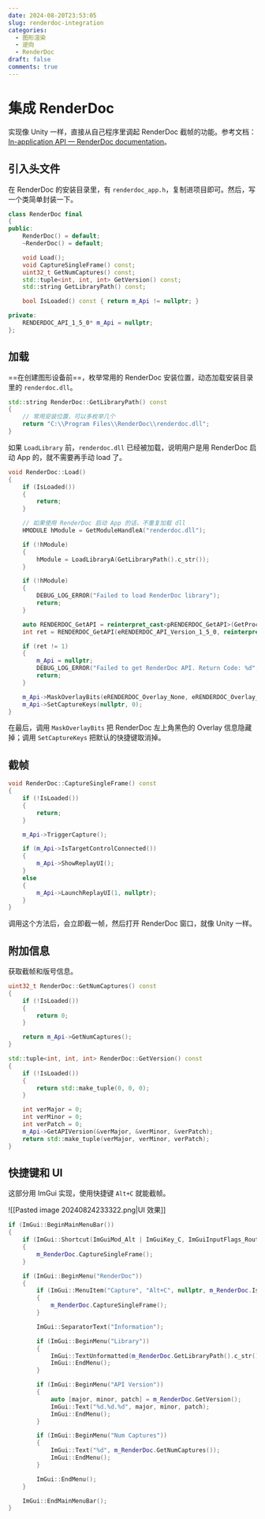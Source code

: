 ```yaml
---
date: 2024-08-20T23:53:05
slug: renderdoc-integration
categories:
  - 图形渲染
  - 逆向
  - RenderDoc
draft: false
comments: true
---
```


# 集成 RenderDoc

<!-- more -->

实现像 Unity 一样，直接从自己程序里调起 RenderDoc 截帧的功能。参考文档：[In-application API — RenderDoc documentation](https://renderdoc.org/docs/in_application_api.html)。

## 引入头文件

在 RenderDoc 的安装目录里，有 `renderdoc_app.h`，复制进项目即可。然后，写一个类简单封装一下。

``` cpp
class RenderDoc final
{
public:
    RenderDoc() = default;
    ~RenderDoc() = default;

    void Load();
    void CaptureSingleFrame() const;
    uint32_t GetNumCaptures() const;
    std::tuple<int, int, int> GetVersion() const;
    std::string GetLibraryPath() const;

    bool IsLoaded() const { return m_Api != nullptr; }

private:
    RENDERDOC_API_1_5_0* m_Api = nullptr;
};
```

## 加载

==在创建图形设备前==，枚举常用的 RenderDoc 安装位置，动态加载安装目录里的 `renderdoc.dll`。

``` cpp
std::string RenderDoc::GetLibraryPath() const
{
    // 常用安装位置，可以多枚举几个
    return "C:\\Program Files\\RenderDoc\\renderdoc.dll";
}
```

如果 `LoadLibrary` 前，`renderdoc.dll` 已经被加载，说明用户是用 RenderDoc 启动 App 的，就不需要再手动 load 了。

``` cpp
void RenderDoc::Load()
{
    if (IsLoaded())
    {
        return;
    }

    // 如果使用 RenderDoc 启动 App 的话，不重复加载 dll
    HMODULE hModule = GetModuleHandleA("renderdoc.dll");

    if (!hModule)
    {
        hModule = LoadLibraryA(GetLibraryPath().c_str());
    }

    if (!hModule)
    {
        DEBUG_LOG_ERROR("Failed to load RenderDoc library");
        return;
    }

    auto RENDERDOC_GetAPI = reinterpret_cast<pRENDERDOC_GetAPI>(GetProcAddress(hModule, "RENDERDOC_GetAPI"));
    int ret = RENDERDOC_GetAPI(eRENDERDOC_API_Version_1_5_0, reinterpret_cast<void**>(&m_Api));

    if (ret != 1)
    {
        m_Api = nullptr;
        DEBUG_LOG_ERROR("Failed to get RenderDoc API. Return Code: %d", ret);
        return;
    }

    m_Api->MaskOverlayBits(eRENDERDOC_Overlay_None, eRENDERDOC_Overlay_None); // 不显示 overlay
    m_Api->SetCaptureKeys(nullptr, 0);
}
```

在最后，调用 `MaskOverlayBits` 把 RenderDoc 左上角黑色的 Overlay 信息隐藏掉；调用 `SetCaptureKeys` 把默认的快捷键取消掉。

## 截帧

``` cpp
void RenderDoc::CaptureSingleFrame() const
{
    if (!IsLoaded())
    {
        return;
    }

    m_Api->TriggerCapture();

    if (m_Api->IsTargetControlConnected())
    {
        m_Api->ShowReplayUI();
    }
    else
    {
        m_Api->LaunchReplayUI(1, nullptr);
    }
}
```

调用这个方法后，会立即截一帧，然后打开 RenderDoc 窗口，就像 Unity 一样。

## 附加信息

获取截帧和版号信息。

``` cpp
uint32_t RenderDoc::GetNumCaptures() const
{
    if (!IsLoaded())
    {
        return 0;
    }

    return m_Api->GetNumCaptures();
}

std::tuple<int, int, int> RenderDoc::GetVersion() const
{
    if (!IsLoaded())
    {
        return std::make_tuple(0, 0, 0);
    }

    int verMajor = 0;
    int verMinor = 0;
    int verPatch = 0;
    m_Api->GetAPIVersion(&verMajor, &verMinor, &verPatch);
    return std::make_tuple(verMajor, verMinor, verPatch);
}
```

## 快捷键和 UI

这部分用 ImGui 实现，使用快捷键 `Alt+C` 就能截帧。

![[Pasted image 20240824233322.png|UI 效果]]

``` cpp
if (ImGui::BeginMainMenuBar())
{
    if (ImGui::Shortcut(ImGuiMod_Alt | ImGuiKey_C, ImGuiInputFlags_RouteAlways))
    {
        m_RenderDoc.CaptureSingleFrame();
    }

    if (ImGui::BeginMenu("RenderDoc"))
    {
        if (ImGui::MenuItem("Capture", "Alt+C", nullptr, m_RenderDoc.IsLoaded()))
        {
            m_RenderDoc.CaptureSingleFrame();
        }

        ImGui::SeparatorText("Information");

        if (ImGui::BeginMenu("Library"))
        {
            ImGui::TextUnformatted(m_RenderDoc.GetLibraryPath().c_str());
            ImGui::EndMenu();
        }

        if (ImGui::BeginMenu("API Version"))
        {
            auto [major, minor, patch] = m_RenderDoc.GetVersion();
            ImGui::Text("%d.%d.%d", major, minor, patch);
            ImGui::EndMenu();
        }

        if (ImGui::BeginMenu("Num Captures"))
        {
            ImGui::Text("%d", m_RenderDoc.GetNumCaptures());
            ImGui::EndMenu();
        }

        ImGui::EndMenu();
    }

    ImGui::EndMainMenuBar();
}
```
